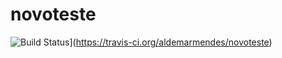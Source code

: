 # novoteste
![Build Status](https://travis-ci.org/aldemarmendes/novoteste.svg?branch=master)](https://travis-ci.org/aldemarmendes/novoteste)
